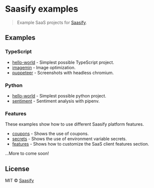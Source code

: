 # Saasify examples

> Example SaaS projects for [Saasify](https://saasify.sh).

## Examples

### TypeScript

- [hello-world](./typescript/hello-world) - Simplest possible TypeScript project.
- [imagemin](./typescript/imagemin) - Image optimization.
- [puppeteer](./typescript/puppeteer) - Screenshots with headless chromium.

### Python

- [hello-world](./python/hello-world) - Simplest possible python project.
- [sentiment](./python/sentiment) - Sentiment analysis with pipenv.

### Features

These examples show how to use different Saasify platform features.

- [coupons](./typescript/coupons) - Shows the use of coupons.
- [secrets](./typescript/secrets) - Shows the use of environment variable secrets.
- [features](./typescript/features) - Shows how to customize the SaaS client features section.

...More to come soon!

## License

MIT © [Saasify](https://saasify.sh)

